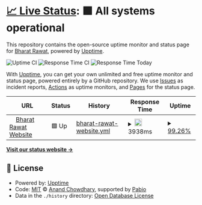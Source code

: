 # [📈 Live Status](https://xettri.github.io/uptime): <!--live status--> **🟩 All systems operational**

This repository contains the open-source uptime monitor and status page for [Bharat Rawat](https://bharatrawat.com), powered by [Upptime](https://github.com/upptime/upptime).

![Uptime CI](https://img.shields.io/endpoint?url=https://raw.githubusercontent.com/xettri/upptime/refs/heads/master/api/bharat-rawat-website/uptime.json)
![Response Time CI](https://img.shields.io/endpoint?url=https://raw.githubusercontent.com/xettri/upptime/refs/heads/master/api/bharat-rawat-website/response-time.json)
![Response Time Today](https://img.shields.io/endpoint?url=https://raw.githubusercontent.com/xettri/upptime/refs/heads/master/api/bharat-rawat-website/response-time-week.json)

With [Upptime](https://upptime.js.org), you can get your own unlimited and free uptime monitor and status page, powered entirely by a GitHub repository. We use [Issues](https://github.com/xettri/uptime/issues) as incident reports, [Actions](https://github.com/xettri/uptime/actions) as uptime monitors, and [Pages](https://xettri.github.io/uptime) for the status page.

<!--start: status pages-->
<!-- This summary is generated by Upptime (https://github.com/upptime/upptime) -->
<!-- Do not edit this manually, your changes will be overwritten -->
<!-- prettier-ignore -->
| URL | Status | History | Response Time | Uptime |
| --- | ------ | ------- | ------------- | ------ |
| <img alt="" src="https://icons.duckduckgo.com/ip3/www.bharatrawat.com.ico" height="13"> [Bharat Rawat Website](https://www.bharatrawat.com) | 🟩 Up | [bharat-rawat-website.yml](https://github.com/xettri/upptime/commits/HEAD/history/bharat-rawat-website.yml) | <details><summary><img alt="Response time graph" src="./graphs/bharat-rawat-website/response-time-week.png" height="20"> 3938ms</summary><br><a href="https://xettri.github.io/uptime/history/bharat-rawat-website"><img alt="Response time 1278" src="https://img.shields.io/endpoint?url=https%3A%2F%2Fraw.githubusercontent.com%2Fxettri%2Fupptime%2FHEAD%2Fapi%2Fbharat-rawat-website%2Fresponse-time.json"></a><br><a href="https://xettri.github.io/uptime/history/bharat-rawat-website"><img alt="24-hour response time 7076" src="https://img.shields.io/endpoint?url=https%3A%2F%2Fraw.githubusercontent.com%2Fxettri%2Fupptime%2FHEAD%2Fapi%2Fbharat-rawat-website%2Fresponse-time-day.json"></a><br><a href="https://xettri.github.io/uptime/history/bharat-rawat-website"><img alt="7-day response time 3938" src="https://img.shields.io/endpoint?url=https%3A%2F%2Fraw.githubusercontent.com%2Fxettri%2Fupptime%2FHEAD%2Fapi%2Fbharat-rawat-website%2Fresponse-time-week.json"></a><br><a href="https://xettri.github.io/uptime/history/bharat-rawat-website"><img alt="30-day response time 1986" src="https://img.shields.io/endpoint?url=https%3A%2F%2Fraw.githubusercontent.com%2Fxettri%2Fupptime%2FHEAD%2Fapi%2Fbharat-rawat-website%2Fresponse-time-month.json"></a><br><a href="https://xettri.github.io/uptime/history/bharat-rawat-website"><img alt="1-year response time 1278" src="https://img.shields.io/endpoint?url=https%3A%2F%2Fraw.githubusercontent.com%2Fxettri%2Fupptime%2FHEAD%2Fapi%2Fbharat-rawat-website%2Fresponse-time-year.json"></a></details> | <details><summary><a href="https://xettri.github.io/uptime/history/bharat-rawat-website">99.26%</a></summary><a href="https://xettri.github.io/uptime/history/bharat-rawat-website"><img alt="All-time uptime 99.65%" src="https://img.shields.io/endpoint?url=https%3A%2F%2Fraw.githubusercontent.com%2Fxettri%2Fupptime%2FHEAD%2Fapi%2Fbharat-rawat-website%2Fuptime.json"></a><br><a href="https://xettri.github.io/uptime/history/bharat-rawat-website"><img alt="24-hour uptime 95.58%" src="https://img.shields.io/endpoint?url=https%3A%2F%2Fraw.githubusercontent.com%2Fxettri%2Fupptime%2FHEAD%2Fapi%2Fbharat-rawat-website%2Fuptime-day.json"></a><br><a href="https://xettri.github.io/uptime/history/bharat-rawat-website"><img alt="7-day uptime 99.26%" src="https://img.shields.io/endpoint?url=https%3A%2F%2Fraw.githubusercontent.com%2Fxettri%2Fupptime%2FHEAD%2Fapi%2Fbharat-rawat-website%2Fuptime-week.json"></a><br><a href="https://xettri.github.io/uptime/history/bharat-rawat-website"><img alt="30-day uptime 99.76%" src="https://img.shields.io/endpoint?url=https%3A%2F%2Fraw.githubusercontent.com%2Fxettri%2Fupptime%2FHEAD%2Fapi%2Fbharat-rawat-website%2Fuptime-month.json"></a><br><a href="https://xettri.github.io/uptime/history/bharat-rawat-website"><img alt="1-year uptime 99.65%" src="https://img.shields.io/endpoint?url=https%3A%2F%2Fraw.githubusercontent.com%2Fxettri%2Fupptime%2FHEAD%2Fapi%2Fbharat-rawat-website%2Fuptime-year.json"></a></details>

<!--end: status pages-->

[**Visit our status website →**](https://xettri.github.io/uptime)

## 📄 License

- Powered by: [Upptime](https://github.com/upptime/upptime)
- Code: [MIT](./LICENSE) © [Anand Chowdhary](https://anandchowdhary.com), supported by [Pabio](https://pabio.com)
- Data in the `./history` directory: [Open Database License](https://opendatacommons.org/licenses/odbl/1-0/)
